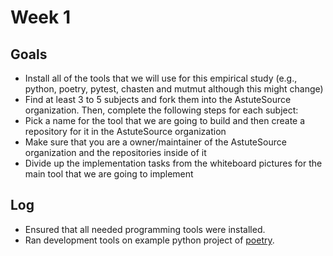 # Week 1

## Goals
- Install all of the tools that we will use for this empirical study (e.g., python, poetry, pytest, chasten and mutmut although this might change)
- Find at least 3 to 5 subjects and fork them into the AstuteSource organization. Then, complete the following steps for each subject:
- Pick a name for the tool that we are going to build and then create a repository for it in the AstuteSource organization
- Make sure that you are a owner/maintainer of the AstuteSource organization and the repositories inside of it
- Divide up the implementation tasks from the whiteboard pictures for the main tool that we are going to implement

## Log

- Ensured that all needed programming tools were installed.
- Ran development tools on example python project of [poetry](https://github.com/python-poetry/poetry).
